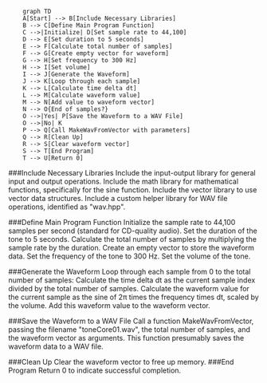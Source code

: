 ```mermaid
    graph TD
    A[Start] --> B[Include Necessary Libraries]
    B --> C[Define Main Program Function]
    C -->|Initialize| D[Set sample rate to 44,100]
    D --> E[Set duration to 5 seconds]
    E --> F[Calculate total number of samples]
    F --> G[Create empty vector for waveform]
    G --> H[Set frequency to 300 Hz]
    H --> I[Set volume]
    I --> J[Generate the Waveform]
    J --> K[Loop through each sample]
    K --> L[Calculate time delta dt]
    L --> M[Calculate waveform value]
    M --> N[Add value to waveform vector]
    N --> O{End of samples?}
    O -->|Yes| P[Save the Waveform to a WAV File]
    O -->|No| K
    P --> Q[Call MakeWavFromVector with parameters]
    Q --> R[Clean Up]
    R --> S[Clear waveform vector]
    S --> T[End Program]
    T --> U[Return 0]
```
###Include Necessary Libraries
        Include the input-output library for general input and output operations.
        Include the math library for mathematical functions, specifically for the sine function.
        Include the vector library to use vector data structures.
        Include a custom helper library for WAV file operations, identified as "wav.hpp".

###Define Main Program Function
        Initialize the sample rate to 44,100 samples per second (standard for CD-quality audio).
        Set the duration of the tone to 5 seconds.
        Calculate the total number of samples by multiplying the sample rate by the duration.
        Create an empty vector to store the waveform data.
        Set the frequency of the tone to 300 Hz.
        Set the volume of the tone.

###Generate the Waveform
        Loop through each sample from 0 to the total number of samples:
            Calculate the time delta dt as the current sample index divided by the total number of samples.
            Calculate the waveform value for the current sample as the sine of 2π times the frequency times dt, scaled by the volume.
            Add this waveform value to the waveform vector.

###Save the Waveform to a WAV File
        Call a function MakeWavFromVector, passing the filename "toneCore01.wav", the total number of samples, and the waveform vector as arguments. This function presumably saves the waveform data to a WAV file.

###Clean Up
        Clear the waveform vector to free up memory.
###End Program
        Return 0 to indicate successful completion.
